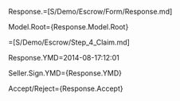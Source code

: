 Response.=[S/Demo/Escrow/Form/Response.md]

Model.Root={Response.Model.Root}

=[S/Demo/Escrow/Step_4_Claim.md]

Response.YMD=2014-08-17:12:01

Seller.Sign.YMD={Response.YMD}

Accept/Reject={Response.Accept}
